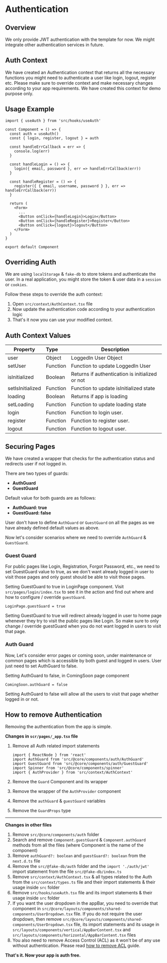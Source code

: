 # Authentication

## Overview

We only provide JWT authentication with the template for now. We might integrate other authentication services in future.

## Auth Context

We have created an Authentication context that returns all the necessary functions you might need to authenticate a user like login, logout, register etc. Please make sure to override context and make necessary changes according to your app requirements. We have created this context for demo purpose only.

## Usage Example

```tsx
import { useAuth } from 'src/hooks/useAuth'

const Component = () => {
  const auth = useAuth()
  const { login, register, logout } = auth

  const handleErrCallback = err => {
    console.log(err)
  }

  const handleLogin = () => {
    login({ email, password }, err => handleErrCallback(err))
  }

  const handleRegister = () => {
    register({ { email, username, password } }, err => handleErrCallback(err))
  }

  return (
    <Form>
      ...
      <Button onClick={handleLogin}>Login</Button>
      <Button onClick={handleRegister}>Register</Button>
      <Button onClick={logout}>logout</Button>
    </Form>
  )
}

export default Component
```

## Overriding Auth

We are using `localStorage` & `fake-db` to store tokens and authenticate the user.
In a real application, you might store the token & user data in a `session` or `cookies`.

Follow these steps to override the auth context:

1. Open `src/context/AuthContext.tsx` file
2. Now update the authentication code according to your authentication logic
3. That's it now you can use your modified context.

## Auth Context Values

| Property         | Type     | Description                                     |
| ---------------- | :------- | ----------------------------------------------- |
| user             | Object   | LoggedIn User Object                            |
| setUser          | Function | Function to update LoggedIn User                |
| isInitialized    | Boolean  | Returns if authentication is initialized or not |
| setIsInitialized | Function | Function to update isInitialized state          |
| loading          | Boolean  | Returns if app is loading                       |
| setLoading       | Function | Function to update loading state                |
| login            | Function | Function to login user.                         |
| register         | Function | Function to register user.                      |
| logout           | Function | Function to logout user.                        |

## Securing Pages

We have created a wrapper that checks for the authentication status and redirects user if not logged in.

There are two types of guards:

- **AuthGuard**
- **GuestGuard**

Default value for both guards are as follows:

- **AuthGuard: true**
- **GuestGuard: false**

User don't have to define `AuthGuard` or `GuestGuard` on all the pages as we have already defined default values as above.

Now let's consider scenarios where we need to override `AuthGuard` & `GuestGuard`.

### Guest Guard

For public pages like Login, Registration, Forgot Password, etc., we need to set GuestGuard value to true, as we don't want already logged in user to visit those pages and only guest should be able to visit those pages.

Setting GuestGuard to true in LoginPage component. Visit `src/pages/login/index.tsx` to see it in the action and find out where and how to configure / override `guestGuard`.

```tsx
LoginPage.guestGuard = true
```

Setting GuestGuard to true will redirect already logged in user to home page whenever they try to visit the public pages like Login. So make sure to only change / override guestGuard when you do not want logged in users to visit that page.

### Auth Guard

Now, Let's consider error pages or coming soon, under maintenance or common pages which is accessible by both guest and logged in users. User just need to set AuthGuard to false.

Setting AuthGuard to false, in ComingSoon page component

```tsx
ComingSoon.authGuard = false
```

Setting AuthGuard to false will allow all the users to visit that page whether logged in or not.

## How to remove Authentication

Removing the authentication from the app is simple.

**Changes in `scr/pages/_app.tsx` file**

1. Remove all Auth related import statements

    ```tsx
    import { ReactNode } from 'react'
    import AuthGuard from 'src/@core/components/auth/AuthGuard'
    import GuestGuard from 'src/@core/components/auth/GuestGuard'
    import Spinner from 'src/@core/components/spinner'
    import { AuthProvider } from 'src/context/AuthContext'
    ```

2. Remove the `Guard` Component and its wrapper
3. Remove the wrapper of the `AuthProvider` component
4. Remove the `authGuard` & `guestGuard` variables
5. Remove the `GuardProps` type

---

**Changes in other files**

1. Remove `src/@core/components/auth` folder
2. Search and remove `Component.guestGuard` & `Component.authGuard` methods from all the files (where Component is the name of the component)
3. Remove `authGuard?: boolean` and `guestGuard?: boolean` from the `next.d.ts` file
4. Remove the `src/@fake-db/auth` folder and the `import './auth/jwt'` import statement from the file `src/@fake-db/index.ts`
5. Remove `src/context/AuthContext.tsx` & all types related to the Auth from the `src/context/types.ts` file and their import statements & their usage inside `src` folder
6. Remove `src/hooks/useAuth.tsx` file and its import statements & their usage inside `src` folder
7. If you want the user dropdown in the appBar, you need to override that component in `src/@core/layouts/components/shared-components/UserDropdown.tsx` file. If you do not require the user dropdown, then remove `src/@core/layouts/components/shared-components/UserDropdown.tsx` file, its import statements and its usage in `src/layouts/components/vertical/AppBarContent.tsx`  and `src/layouts/components/horizontal/AppBarContent.tsx` files
8. You also need to remove Access Control (ACL) as it won't be of any use without authentication. Please read [how to remove ACL](/guide/development/access-control.html#how-to-remove-acl) guide.

**That's it. Now your app is auth free.**
